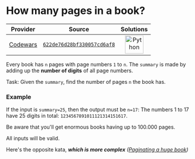 [_metadata_:generated]: - "true"

# How many pages in a book?

<!-- INFO TABLE BEGIN -->

| Provider                                        | Source                                                                               | Solutions                                                                                                                                        |
| :---------------------------------------------: | :----------------------------------------------------------------------------------: | :----------------------------------------------------------------------------------------------------------------------------------------------: |
| [Codewars](../../../docs/providers/Codewars.md) | [`622de76d28bf330057cd6af8`](https://www.codewars.com/kata/622de76d28bf330057cd6af8) | [<img src="https://res.cloudinary.com/rascaltwo/image/upload/v1631924087/python_xzdlti.svg" alt="Python" title="Python" width="50" />](solve.py) |

<!-- INFO TABLE END -->

Every book has `n` pages with page numbers `1` to `n`. The `summary` is made by adding up the **number of digits** of all page numbers.

Task: Given the `summary`, find the number of pages `n` the book has.

### Example
If the input is `summary=25`, then the output must be `n=17`: The numbers 1 to 17 have 25 digits in total: `1234567891011121314151617`.

Be aware that you'll get enormous books having up to 100.000 pages.

All inputs will be valid.

Here's the opposite kata, ***which is more complex** ([Paginating a huge book](https://www.codewars.com/kata/55905b7597175ffc1a00005a/python))*

